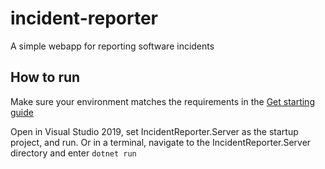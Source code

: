# incident-reporter
A simple webapp for reporting software incidents

## How to run

Make sure your environment matches the requirements in the [Get starting guide](https://docs.microsoft.com/en-us/aspnet/core/blazor/get-started?view=aspnetcore-3.0&tabs=visual-studio)

Open in Visual Studio 2019, set IncidentReporter.Server as the startup project, and run. Or in a terminal, navigate to the IncidentReporter.Server directory and enter `dotnet run`

